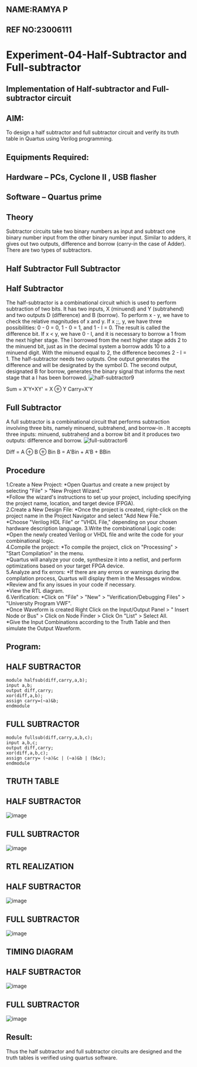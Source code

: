 ## NAME:RAMYA P
## REF NO:23006111

# Experiment-04-Half-Subtractor and Full-subtractor
## Implementation of Half-subtractor and Full-subtractor circuit
## AIM:
To design a half subtractor and full subtractor circuit and verify its truth table in Quartus using Verilog programming.

## Equipments Required:
## Hardware – PCs, Cyclone II , USB flasher
## Software – Quartus prime
## Theory
Subtractor circuits take two binary numbers as input and subtract one binary number input from the other binary number input. Similar to adders, it gives out two outputs, difference and borrow (carry-in the case of Adder). There are two types of subtractors.

## Half Subtractor Full Subtractor
## Half Subtractor
The half-subtractor is a combinational circuit which is used to perform subtraction of two bits. It has two inputs, X (minuend) and Y (subtrahend) and two outputs D (difference) and B (borrow). To perform x - y, we have to check the relative magnitudes of x and y. If x ;;, y, we have three possibilities: 0 - 0 = 0, 1 - 0 = 1, and 1 - I = 0. The result is called the difference bit. If x < y, we have 0 - I, and it is necessary to borrow a 1 from the next higher stage. The I borrowed from the next higher stage adds 2 to the minuend bit, just as in the decimal system a borrow adds 10 to a minuend digit. With the minuend equal to 2, the difference becomes 2 - I = 1. The half-subtractor needs two outputs. One output generates the difference and will be designated by the symbol D. The second output, designated B for borrow, generates the binary signal that informs the next stage that a I has been borrowed.
![half-subtractor9](https://user-images.githubusercontent.com/36288975/166112538-58c3bc7c-ee5d-4e6a-ac8d-8e8328efe27a.png)


Sum = X'Y+XY' = X ⊕ Y
Carry=X'Y

## Full Subtractor
A full subtractor is a combinational circuit that performs subtraction involving three bits, namely minuend, subtrahend, and borrow-in . It accepts three inputs: minuend, subtrahend and a borrow bit and it produces two outputs: difference and borrow. 
![full-subtractor6](https://user-images.githubusercontent.com/36288975/166112541-24c68359-3de8-4674-ae22-8272ffc385ed.png)


Diff = A ⊕ B ⊕ Bin B = A'Bin + A'B + BBin

## Procedure
1.Create a New Project:
*Open Quartus and create a new project by selecting "File" > "New Project Wizard."<br>
*Follow the wizard's instructions to set up your project, including specifying the project name, location, and target device (FPGA).<br>
2.Create a New Design File:
*Once the project is created, right-click on the project name in the Project Navigator and select "Add New File."<br>
*Choose "Verilog HDL File" or "VHDL File," depending on your chosen hardware description language.
3.Write the combinational Logic code:
*Open the newly created Verilog or VHDL file and write the code for your combinational logic.<br>
4.Compile the project:
*To compile the project, click on "Processing" > "Start Compilation" in the menu.<br>
*Quartus will analyze your code, synthesize it into a netlist, and perform optimizations based on your target FPGA device.<br>
5.Analyze and fix errors:
*If there are any errors or warnings during the compilation process, Quartus will display them in the Messages window.<br>
*Review and fix any issues in your code if necessary.<br>
*View the RTL diagram.<br>
6.Verification:
*Click on "File" > "New" > "Verification/Debugging Files" > "University Program VWF".<br>
*Once Waveform is created Right Click on the Input/Output Panel > " Insert Node or Bus" > Click on Node Finder > Click On "List" > Select All.<br>
*Give the Input Combinations according to the Truth Table and then simulate the Output Waveform.<br>
## Program:
## HALF SUBTRACTOR
```
module halfsub(diff,carry,a,b);
input a,b;
output diff,carry;
xor(diff,a,b);
assign carry=(~a)&b;
endmodule
```
## FULL SUBTRACTOR
```
module fullsub(diff,carry,a,b,c);
input a,b,c;
output diff,carry;
xor(diff,a,b,c);
assign carry= (~a)&c | (~a)&b | (b&c);
endmodule
```
## TRUTH TABLE
## HALF SUBTRACTOR
![image](https://github.com/23006111/Experiment--03-Half-Subtractor-and-Full-subtractor/assets/145981696/541828f2-f4b3-40b3-8df3-63c2620e1d0d)

## FULL SUBTRACTOR
![image](https://github.com/23006111/Experiment--03-Half-Subtractor-and-Full-subtractor/assets/145981696/d78e8955-9fec-408c-acf2-f37b2360701c)

## RTL REALIZATION
## HALF SUBTRACTOR
![image](https://github.com/23006111/Experiment--03-Half-Subtractor-and-Full-subtractor/assets/145981696/31de25e9-b60a-41ed-96b7-8a94eac6d815)
## FULL SUBTRACTOR
![image](https://github.com/23006111/Experiment--03-Half-Subtractor-and-Full-subtractor/assets/145981696/2e51d359-c6fb-435b-86a1-d23c4570039f)

## TIMING DIAGRAM

## HALF SUBTRACTOR
![image](https://github.com/23006111/Experiment--03-Half-Subtractor-and-Full-subtractor/assets/145981696/03a62746-6e95-48a7-8a9f-a711dbc8b83f)
## FULL SUBTRACTOR
![image](https://github.com/23006111/Experiment--03-Half-Subtractor-and-Full-subtractor/assets/145981696/55216f7f-d95e-46c4-a75e-eb463c857339)




## Result:
Thus the half subtractor and full subtractor circuits are designed and the truth tables is verified using quartus software.
